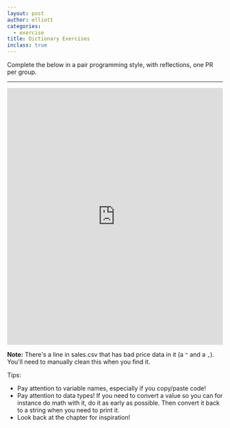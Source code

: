 ```yaml
---
layout: post
author: elliott
categories:
  - exercise
title: Dictionary Exercises
inclass: true
---
```



Complete the below in a pair programming style, with reflections, one PR per group.

___


<iframe src="https://trinket.io/embed/python3/fd6bcde33d" width="100%" height="600" frameborder="0" marginwidth="0" marginheight="0" allowfullscreen></iframe>

**Note:** There's a line in sales.csv that has bad price data in it (a `"` and a `,`).  You'll need to manually clean this when you find it.

Tips:

* Pay attention to variable names, especially if you copy/paste code!
* Pay attention to data types!  If you need to convert a value so you can for instance do math with it, do it as early as possible. Then convert it back to a string when you need to print it.
* Look back at the chapter for inspiration!